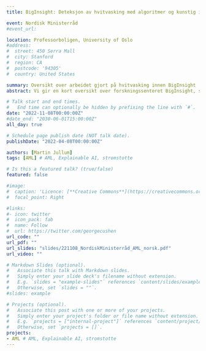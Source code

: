 ```yaml
---
title: BigInsight: Deteksjon av hvitvasking med algoritmer og kunstig intelligens (AI)

event: Nordisk Ministerråd
#event_url: 

location: Professorboligen, University of Oslo
#address:
#  street: 450 Serra Mall
#  city: Stanford
#  region: CA
#  postcode: '94305'
#  country: United States

summary: Oversikt over arbeidet gjort på hvitvasking innen BigInsight
abstract: Vi gir en kort oversikt over forskningssenteret BigInsight, samt 3 forskningsprosjekter vi har hatt sammen med DNB på hvitvasking. Til slutt gir Lars Erik Bolstad fra DNB noen kommentarer og refleksjoner fra deres side.

# Talk start and end times.
#   End time can optionally be hidden by prefixing the line with `#`.
date: "2022-11-08T00:00:00Z"
#date_end: "2030-06-01T15:00:00Z"
all_day: true

# Schedule page publish date (NOT talk date).
publishDate: "2022-04-08T00:00:00Z"

authors: [Martin Jullum]
tags: [AML] # AML, Explainable AI, stromstotte

# Is this a featured talk? (true/false)
featured: false

#image:
#  caption: 'Licence: [**Creative Commons**](https://creativecommons.org/licenses/by/2.0/deed.no)'
#  focal_point: Right

#links:
#- icon: twitter
#  icon_pack: fab
#  name: Follow
#  url: https://twitter.com/georgecushen
url_code: ""
url_pdf: ""
url_slides: "slides/221108_NordiskMinisterråd_AML_norsk.pdf"
url_video: ""

# Markdown Slides (optional).
#   Associate this talk with Markdown slides.
#   Simply enter your slide deck's filename without extension.
#   E.g. `slides = "example-slides"` references `content/slides/example-slides.md`.
#   Otherwise, set `slides = ""`.
#slides: example

# Projects (optional).
#   Associate this post with one or more of your projects.
#   Simply enter your project's folder or file name without extension.
#   E.g. `projects = ["internal-project"]` references `content/project/deep-learning/index.md`.
#   Otherwise, set `projects = []`.
projects:
- AML # AML, Explainable AI, stromstotte
---
```

